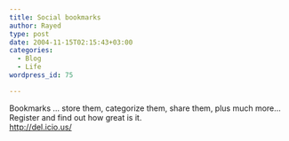 ```yaml
---
title: Social bookmarks
author: Rayed
type: post
date: 2004-11-15T02:15:43+03:00
categories:
  - Blog
  - Life
wordpress_id: 75

---
```

<p>Bookmarks &#8230; store them, categorize them, share them, plus much more&#8230;<br />
Register and find out how great is it.<br />
<a href="http://del.icio.us/">http://del.icio.us/</a></p>
